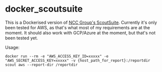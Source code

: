 # docker_scoutsuite

This is a Dockerised version of [NCC Group's ScoutSuite](https://github.com/nccgroup/scoutsuite). Currently it's only been tested for AWS, as that's what most of my requirements are at the moment. It should also work with GCP/Azure at the moment, but that's not been tested yet. 

Usage:

```
docker run --rm -e "AWS_ACCESS_KEY_ID=xxxxx" -e "AWS_SECRET_ACCESS_KEY=xxxxx" -v {host_path_for_report}:/reportdir scout aws --report-dir /reportdir
```